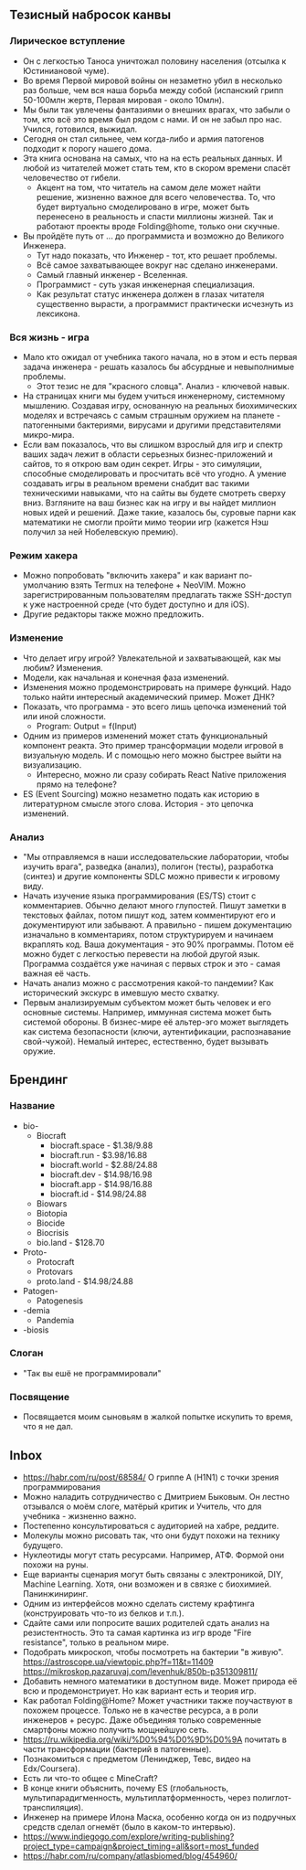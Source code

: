 ## Тезисный набросок канвы

### Лирическое вступление
* Он с легкостью Таноса уничтожал половину населения (отсылка к Юстиниановой чуме).
* Во время Первой мировой войны он незаметно убил в несколько раз больше, чем
  вся наша борьба между собой (испанский грипп 50-100млн жертв, Первая мировая -
  около 10млн).
* Мы были так увлечены фантазиями о внешних врагах, что забыли о том, кто всё
  это время был рядом с нами. И он не забыл про нас. Учился, готовился, выжидал.
* Сегодня он стал сильнее, чем когда-либо и армия патогенов подходит к порогу
  нашего дома.
* Эта книга основана на самых, что на на есть реальных данных. И любой из
  читателей может стать тем, кто в скором времени спасёт человечество от гибели.
  * Акцент на том, что читатель на самом деле может найти решение, жизненно
    важное для всего человечества. То, что будет виртуально смоделировано в
    игре, может быть перенесено в реальность и спасти миллионы жизней. Так и
    работают проекты вроде Folding@home, только они скучные.
* Вы пройдёте путь от ... до программиста и возможно до Великого Инженера.
  * Тут надо показать, что Инженер - тот, кто решает проблемы.
  * Всё самое захватывающее вокруг нас сделано инженерами.
  * Самый главный инженер - Вселенная.
  * Программист - суть узкая инженерная специализация.
  * Как результат статус инженера должен в глазах читателя существенно вырасти,
    а программист практически исчезнуть из лексикона.

### Вся жизнь - игра
* Мало кто ожидал от учебника такого начала, но в этом и есть первая задача
  инженера - решать казалось бы абсурдные и невыполнимые проблемы.
  * Этот тезис не для "красного словца". Анализ - ключевой навык.
* На страницах книги мы будем учиться инженерному, системному мышлению. Создавая
  игру, основанную на реальных биохимических моделях и встречаясь с самым
  страшным оружием на планете - патогенными бактериями, вирусами и другими
  представителями микро-мира.
* Если вам показалось, что вы слишком взрослый для игр и спектр ваших задач
  лежит в области серьезных бизнес-приложений и сайтов, то я открою вам один
  секрет. Игры - это симуляции, способные смоделировать и просчитать всё что
  угодно. А умение создавать игры в реальном времени снабдит вас такими
  техническими навыками, что на сайты вы будете смотреть сверху вниз. Взгляните
  на ваш бизнес как на игру и вы найдет миллион новых идей и решений. Даже
  такие, казалось бы, суровые парни как математики не смогли пройти мимо теории
  игр (кажется Нэш получил за ней Нобелевскую премию).

### Режим хакера
* Можно попробовать "включить хакера" и как вариант по-умолчанию взять Termux
  на телефоне + NeoVIM. Можно зарегистрированным пользователям предлагать также
  SSH-доступ к уже настроенной среде (что будет доступно и для iOS).
* Другие редакторы также можно предложить.

### Изменение
* Что делает игру игрой? Увлекательной и захватывающей, как мы любим? Изменения.
* Модели, как начальная и конечная фаза изменений.
* Изменения можно продемонстрировать на примере функций. Надо только найти
  интересный академический пример. Может ДНК?
* Показать, что программа - это всего лишь цепочка изменений той или иной
  сложности.
  * Program: Output = f(Input)
* Одним из примеров изменений может стать функциональный компонент реакта.
  Это пример трансформации модели игровой в визуальную модель. И с помощью него
  можно быстрее выйти на визуализацию.
  * Интересно, можно ли сразу собирать React Native приложения прямо на телефоне?
* ES (Event Sourcing) можно незаметно подать как историю в литературном смысле
  этого слова. История - это цепочка изменений.

### Анализ
* "Мы отправляемся в наши исследовательские лаборатории, чтобы изучить врага",
  разведка (анализ), полигон (тесты), разработка (синтез) и другие компоненты
  SDLC можно привести к игровому виду.
* Начать изучение языка программирования (ES/TS) стоит с комментариев. Обычно
  делают много глупостей. Пишут заметки в текстовых файлах, потом пишут код,
  затем комментируют его и документируют или забывают. А правильно - пишем
  документацию изначально в комментариях, потом структурируем и начинаем
  вкраплять код. Ваша документация - это 90% программы. Потом её можно будет с
  легкостью перевести на любой другой язык. Программа создаётся уже начиная с
  первых строк и это - самая важная её часть.
* Начать анализ можно с рассмотрения какой-то пандемии? Как исторический
  экскурс в имевшую место схватку.
* Первым анализируемым субъектом может быть человек и его основные системы.
  Например, иммунная система может быть системой обороны. В бизнес-мире её
  альтер-эго может выглядеть как система безопасности (ключи, аутентификации,
  распознавание свой-чужой). Немалый интерес, естественно, будет вызывать
  оружие. 

## Брендинг

### Название
* bio-
  * Biocraft
    * biocraft.space - $1.38/9.88
    * biocraft.run - $3.98/16.88
    * biocraft.world - $2.88/24.88
    * biocraft.dev - $14.98/16.98
    * biocraft.app - $14.98/16.88
    * biocraft.id  - $14.98/24.88
  * Biowars
  * Biotopia
  * Biocide
  * Biocrisis
  * bio.land - $128.70
* Proto-
  * Protocraft
  * Protovars
  * proto.land - $14.98/24.88
* Patogen-
  * Patogenesis
* -demia
  * Pandemia
* -biosis

### Слоган
* "Так вы ешё не программировали"

### Посвящение
* Посвящается моим сыновьям в жалкой попытке искупить то время, что я не дал.

## Inbox
* https://habr.com/ru/post/68584/ О гриппе А (H1N1) с точки зрения программирования
* Можно наладить сотрудничество с Дмитрием Быковым. Он лестно отзывался о моём
  слоге, матёрый критик и Учитель, что для учебника - жизненно важно.
* Постепенно консультироваться с аудиторией на хабре, реддите.
* Молекулы можно рисовать так, что они будут похожи на технику будущего.
* Нуклеотиды могут стать ресурсами. Например, АТФ. Формой они похожи на руны.
* Еще варианты сценария могут быть связаны с электроникой, DIY, Machine
  Learning. Хотя, они возможен и в связке с биохимией. Панинжиниринг.
* Одним из интерфейсов можно сделать систему крафтинга (конструировать что-то
  из белков и т.п.).
* Сдайте сами или попросите ваших родителей сдать анализ на резистентность.
  Это та самая картинка из игр вроде "Fire resistance", только в реальном мире.
* Подобрать микроскоп, чтобы посмотреть на бактерии "в живую".
  https://astroscope.ua/viewtopic.php?f=11&t=11409
  https://mikroskop.pazaruvaj.com/levenhuk/850b-p351309811/
* Добавить немного математики в доступном виде. Может природа её всю и
  продемонстриует. Но как вариант есть и теория игр.
* Как работал Folding@Home? Может участники также поучаствуют в похожем процессе.
  Только не в качестве ресурса, а в роли инженеров + ресурс. Даже объединяя
  только современные смартфоны можно получить мощнейшую сеть.
* https://ru.wikipedia.org/wiki/%D0%94%D0%9D%D0%9A почитать в части
  трансформации (бактерий в патогенные).
* Познакомиться с предметом (Ленинджер, Тевс, видео на Edx/Coursera).
* Есть ли что-то общее с MineCraft?
* В конце книги объяснить, почему ES (глобальность, мультипарадигменность,
  мультиплатформенность, через полиглот-транспиляция).
* Инженер на примере Илона Маска, особенно когда он  из подручных средств сделал
  огнемёт (было в каком-то интервью).
* https://www.indiegogo.com/explore/writing-publishing?project_type=campaign&project_timing=all&sort=most_funded
* https://habr.com/ru/company/atlasbiomed/blog/454960/

